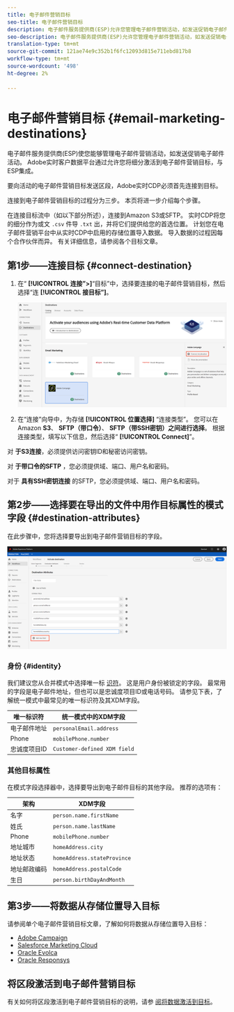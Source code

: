 ```yaml
---
title: 电子邮件营销目标
seo-title: 电子邮件营销目标
description: 电子邮件服务提供商(ESP)允许您管理电子邮件营销活动，如发送促销电子邮件活动。
seo-description: 电子邮件服务提供商(ESP)允许您管理电子邮件营销活动，如发送促销电子邮件活动。
translation-type: tm+mt
source-git-commit: 121ae74e9c352b1f6fc12093d815e711ebd817b8
workflow-type: tm+mt
source-wordcount: '498'
ht-degree: 2%

---
```



# 电子邮件营销目标 {#email-marketing-destinations}

电子邮件服务提供商(ESP)使您能够管理电子邮件营销活动，如发送促销电子邮件活动。 Adobe实时客户数据平台通过允许您将细分激活到电子邮件营销目标，与ESP集成。

要向活动的电子邮件营销目标发送区段，Adobe实时CDP必须首先连接到目标。

连接到电子邮件营销目标的过程分为三步。 本页将进一步介绍每个步骤。

在连接目标流中（如以下部分所述），连接到Amazon S3或SFTP。 实时CDP将您的细分作为或文 `.csv` 件导 `.txt` 出，并将它们提供给您的首选位置。 计划您在电子邮件营销平台中从实时CDP中启用的存储位置导入数据。 导入数据的过程因每个合作伙伴而异。 有关详细信息，请参阅各个目标文章。

## 第1步——连接目标 {#connect-destination}

1. 在“ **[!UICONTROL 连接”>]**“目标”中，选择要连接的电子邮件营销目标，然后选择“连 **[!UICONTROL 接目标”]**。

   ![连接到目标](/help/rtcdp/destinations/assets/connect-destination-1.png)

2. 在“连接”向导中，为存储 **[!UICONTROL 位置选择]** “连接类型”。 您可以在Amazon **S3**、 **SFTP（带口令）**、 **SFTP（带SSH密钥）之间进行选择**。 根据连接类型，填写以下信息，然后选择“ **[!UICONTROL Connect]**”。

对 **于S3连接**，必须提供访问密钥ID和秘密访问密钥。

对 **于带口令的SFTP** ，您必须提供域、端口、用户名和密码。

对于 **具有SSH密钥连接** 的SFTP，您必须提供域、端口、用户名和密码。

## 第2步——选择要在导出的文件中用作目标属性的模式字段 {#destination-attributes}

在此步骤中，您将选择要导出到电子邮件营销目标的字段。

![目标属性](/help/rtcdp/destinations/assets/destination-attributes.png)

### 身份 {#identity}

我们建议您从合并模式中选择唯一标 [识符](../../profile/home.md#profile-fragments-and-union-schemas)。 这是用户身份被锁定的字段。 最常用的字段是电子邮件地址，但也可以是忠诚度项目ID或电话号码。 请参见下表，了解统一模式中最常见的唯一标识符及其XDM字段。

| 唯一标识符 | 统一模式中的XDM字段 |
---------|----------
| 电子邮件地址 | `personalEmail.address` |
| Phone | `mobilePhone.number` |
| 忠诚度项目ID | `Customer-defined XDM field` |

### 其他目标属性

在模式字段选择器中，选择要导出到电子邮件目标的其他字段。 推荐的选项有：

| 架构 | XDM字段 |
---------|----------
| 名字 | `person.name.firstName` |
| 姓氏 | `person.name.lastName` |
| Phone | `mobilePhone.number` |
| 地址城市 | `homeAddress.city` |
| 地址状态 | `homeAddress.stateProvince` |
| 地址邮政编码 | `homeAddress.postalCode` |
| 生日 | `person.birthDayAndMonth` |

## 第3步——将数据从存储位置导入目标

请参阅单个电子邮件营销目标文章，了解如何将数据从存储位置导入目标：

* [Adobe Campaign](/help/rtcdp/destinations/adobe-campaign-destination.md#import-data-into-campaign)
* [Salesforce Marketing Cloud](/help/rtcdp/destinations/salesforce-marketing-cloud-destination.md#import-data-into-salesforce)
* [Oracle Evolca](/help/rtcdp/destinations/oracle-eloqua-destination.md#import-data-into-eloqua)
* [Oracle Responsys](/help/rtcdp/destinations/oracle-responsys-destination.md#import-data-into-responsys)

## 将区段激活到电子邮件营销目标

有关如何将区段激活到电子邮件营销目标的说明，请参 [阅将数据激活到目标](/help/rtcdp/destinations/activate-destinations.md)。